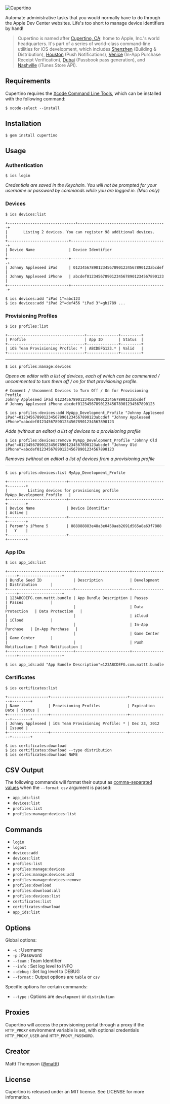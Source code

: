 ![Cupertino](https://raw.github.com/nomad/nomad.github.io/assets/cupertino-banner.png)

Automate administrative tasks that you would normally have to do through the Apple Dev Center websites. Life's too short to manage device identifiers by hand!

> Cupertino is named after [Cupertino, CA](http://en.wikipedia.org/wiki/Cupertino,_California): home to Apple, Inc.'s world headquarters.
> It's part of a series of world-class command-line utilities for iOS development, which includes [Shenzhen](https://github.com/mattt/shenzhen) (Building & Distribution), [Houston](https://github.com/mattt/houston) (Push Notifications), [Venice](https://github.com/mattt/venice) (In-App Purchase Receipt Verification), [Dubai](https://github.com/mattt/dubai) (Passbook pass generation), and [Nashville](https://github.com/nomad/nashville) (iTunes Store API).

## Requirements

Cupertino requires the [Xcode Command Line Tools](https://developer.apple.com/xcode/), which can be installed with the following command:

```
$ xcode-select --install
```

## Installation

```
$ gem install cupertino
```

## Usage

### Authentication

```
$ ios login
```

_Credentials are saved in the Keychain. You will not be prompted for your username or password by commands while you are logged in. (Mac only)_

### Devices

```
$ ios devices:list

+------------------------------+---------------------------------------+
|       Listing 2 devices. You can register 98 additional devices.     |
+---------------------------+------------------------------------------+
| Device Name               | Device Identifier                        |
+---------------------------+------------------------------------------+
| Johnny Appleseed iPad     | 0123456789012345678901234567890123abcdef |
| Johnny Appleseed iPhone   | abcdef0123456789012345678901234567890123 |
+---------------------------+------------------------------------------+

$ ios devices:add "iPad 1"=abc123
$ ios devices:add "iPad 2"=def456 "iPad 3"=ghi789 ...
```

### Provisioning Profiles

```
$ ios profiles:list

+----------------------------------+--------------+---------+
| Profile                          | App ID       | Status  |
+----------------------------------+--------------+---------+
| iOS Team Provisioning Profile: * | ABCDEFG123.* | Valid   |
+----------------------------------+--------------+---------+
```

---

```
$ ios profiles:manage:devices
```

_Opens an editor with a list of devices, each of which can be commented / uncommented to turn them off / on for that provisioning profile._

```
# Comment / Uncomment Devices to Turn Off / On for Provisioning Profile
Johnny Appleseed iPad 0123456789012345678901234567890123abcdef
# Johnny Appleseed iPhone abcdef0123456789012345678901234567890123
```

```
$ ios profiles:devices:add MyApp_Development_Profile "Johnny Appleseed iPad"=0123456789012345678901234567890123abcdef "Johnny Appleseed iPhone"=abcdef0123456789012345678901234567890123
```

_Adds (without an editor) a list of devices to a provisioning profile_

```
$ ios profiles:devices:remove MyApp_Development_Profile "Johnny Old iPad"=0123456789012345678901234567890123abcdef "Johnny Old iPhone"=abcdef0123456789012345678901234567890123
```

_Removes (without an editor) a list of devices from a provisioning profile_

---

```
$ ios profiles:devices:list MyApp_Development_Profile

+--------------------------+------------------------------------------+--------+
|         Listing devices for provisioning profile MyApp_Development_Profile   |
+--------------------------+------------------------------------------+--------+
| Device Name              | Device Identifier                        | Active |
+--------------------------+------------------------------------------+--------+
| Person's iPhone 5        | 888888883e48a3e0458aab2691d565a8a63f7888 |   Y    |
+--------------------------+------------------------------------------+--------+

```

### App IDs

```
$ ios app_ids:list

+-----------------------------+------------------------+-------------------+-------------------+
| Bundle Seed ID              | Description            | Development       | Distribution      |
+-----------------------------+------------------------+-------------------+-------------------+
| 123ABCDEFG.com.mattt.bundle | App Bundle Description | Passes            | Passes            |
|                             |                        | Data Protection   | Data Protection   |
|                             |                        | iCloud            | iCloud            |
|                             |                        | In-App Purchase   | In-App Purchase   |
|                             |                        | Game Center       | Game Center       |
|                             |                        | Push Notification | Push Notification |
+-----------------------------+------------------------+-------------------+-------------------+
```

```
$ ios app_ids:add "App Bundle Description"=123ABCDEFG.com.mattt.bundle
```

### Certificates

```
$ ios certificates:list

+------------------+----------------------------------+-----------------+--------+
| Name             | Provisioning Profiles            | Expiration Date | Status |
+------------------+----------------------------------+-----------------+--------+
| Johnny Appleseed | iOS Team Provisioning Profile: * | Dec 23, 2012    | Issued |
+------------------+----------------------------------+-----------------+--------+
```

```
$ ios certificates:download
$ ios certificates:download --type distribution
$ ios certificates:download NAME
```

## CSV Output

The following commands will format their output as [comma-separated values](http://en.wikipedia.org/wiki/Comma-separated_values) when the `--format csv` argument is passed:

- `app_ids:list`
- `devices:list`
- `profiles:list`
- `profiles:manage:devices:list`

## Commands

- `login`
- `logout`
- `devices:add`
- `devices:list`
- `profiles:list`
- `profiles:manage:devices`
- `profiles:manage:devices:add`
- `profiles:manage:devices:remove`
- `profiles:download`
- `profiles:download:all`
- `profiles:devices:list`
- `certificates:list`
- `certificates:download`
- `app_ids:list`

## Options

Global options:

- `-u` : Username
- `-p` : Password
- `--team` : Team Identifier
- `--info` : Set log level to INFO
- `--debug` : Set log level to DEBUG
- `--format` : Output options are `table` or `csv` 

Specific options for certain commands:

- `--type` : Options are `development` or `distribution`

## Proxies

Cupertino will access the provisioning portal through a proxy if the `HTTP_PROXY` environment variable is set, with optional credentials `HTTP_PROXY_USER` and `HTTP_PROXY_PASSWORD`.

## Creator

Mattt Thompson ([@mattt](https://twitter.com/mattt))

## License

Cupertino is released under an MIT license. See LICENSE for more information.
